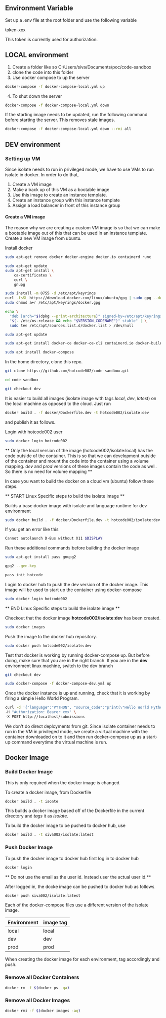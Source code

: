 ## Environment Variable

Set up a .env file at the root folder and use the following variable

token-xxx

This token is currently used for authorization.

## LOCAL environment

1. Create a folder like so C:/Users/siva/Documents/poc/code-sandbox
2. clone the code into this folder
3. Use docker compose to up the server

```bash
docker-compose -f docker-compose-local.yml up
```

4. To shut down the server

```bash
docker-compose -f docker-compose-local.yml down
```

If the starting image needs to be updated, run the following command before starting the server. This removes stale images.

```bash
docker-compose -f docker-compose-local.yml down --rmi all
```

## DEV environment

### Setting up VM

Since isolate needs to run in privileged mode, we have to use VMs to run isolate in docker. In order to do that,

1. Create a VM image
2. Make a back up of this VM as a bootable image
3. Use this image to create an instance template.
4. Create an instance group with this instance template
5. Assign a load balancer in front of this instance group

#### Create a VM image

The reason why we are creating a custom VM image is so that we can make a bootable image out of this that can be used in an instance template. Create a new VM image from ubuntu.

Install docker

```bash
sudo apt-get remove docker docker-engine docker.io containerd runc
```

```bash
sudo apt-get update
sudo apt-get install \
    ca-certificates \
    curl \
    gnupg
```

```bash
sudo install -m 0755 -d /etc/apt/keyrings
curl -fsSL https://download.docker.com/linux/ubuntu/gpg | sudo gpg --dearmor -o /etc/apt/keyrings/docker.gpg
sudo chmod a+r /etc/apt/keyrings/docker.gpg
```

```bash
echo \
  "deb [arch="$(dpkg --print-architecture)" signed-by=/etc/apt/keyrings/docker.gpg] https://download.docker.com/linux/ubuntu \
  "$(. /etc/os-release && echo "$VERSION_CODENAME")" stable" | \
  sudo tee /etc/apt/sources.list.d/docker.list > /dev/null
```

```bash
sudo apt-get update
```

```bash
sudo apt-get install docker-ce docker-ce-cli containerd.io docker-buildx-plugin docker-compose-plugin
```

```bash
sudo apt install docker-compose
```

In the home directory, clone this repo.

```bash
git clone https://github.com/hotcode002/code-sandbox.git
```

```bash
cd code-sandbox
```

```bash
git checkout dev
```

It is easier to build all images (isolate image with tags _local_, _dev_, _latest_) on the local machine as opposed to the cloud. Just run

```bash
docker build . -f docker/Dockerfile.dev -t hotcode002/isolate:dev
```

and publish it as follows.

Login with hotcode002 user

```bash
sudo docker login hotcode002
```

** Only the local version of the image (hotcode002/isolate:local) has the code outside of the container. This is so that we can development outside of the container and mount the code into the container using a volume mapping. _dev_ and _prod_ versions of these images contain the code as well. So there is no need for volume mapping **

In case you want to build the docker on a cloud vm (ubuntu) follow these steps.

** START Linux Specific steps to build the isolate image **

Builds a base docker image with isolate and language runtime for dev environment

```bash
sudo docker build . -f docker/Dockerfile.dev -t hotcode002/isolate:dev
```

If you get an error like this

```bash
Cannot autolaunch D-Bus without X11 $DISPLAY
```

Run these additional commands before building the docker image

```bash
sudo apt-get install pass gnupg2
```

```bash
gpg2 --gen-key
```

```bash
pass init hotcode
```

Login to docker hub to push the dev version of the docker image. This image will be used to start up the container using docker-compose

```bash
sudo docker login hotcode002
```

** END Linux Specific steps to build the isolate image **

Checkout that the docker image **hotcode002/isolate:dev** has been created.

```bash
sudo docker images
```

Push the image to the docker hub repository.

```bash
sudo docker push hotcode002/isolate:dev
```

Test that docker is working by running docker-compose up. But before doing, make sure that you are in the right branch. If you are in the **dev** environment linux machine, switch to the dev branch

```bash
git checkout dev
```

```bash
sudo docker-compose -f docker-compose-dev.yml up
```

Once the docker instance is up and running, check that it is working by firing a simple Hello World Program.

```bash
curl -d '{"language":"PYTHON", "source_code":"print(\"Hello World Python\")"}' -H "Content-Type: application/json" \
-H "Authorization: Bearer xxx" \
-X POST http://localhost/submissions
```

We don't do direct deployments from git. Since isolate container needs to run in the VM in privileged mode, we create a virtual machine with the container downloaded on to it and then run docker-compose up as a start-up command everytime the virtual machine is run.

## Docker Image

### Build Docker Image

This is only required when the docker image is changed.

To create a docker image, from Dockerfile

```bash
docker build . -t isoate
```

This builds a docker image based off of the Dockerfile in the current directory and _tags_ it as _isolate_.

To build the docker image to be pushed to docker hub, use

```bash
docker build . -t siva002/isolate:latest
```

### Push Docker Image

To push the docker image to docker hub first log in to docker hub

```bash
docker login
```

** Do not use the email as the user id. Instead user the actual user id.**

After logged in, the docke image can be pushed to docker hub as follows.

```bash
docker push siva002/isolate:latest
```

Each of the docker-compose files use a different version of the isolate image.

| Environment | image tag |
| ----------- | --------- |
| local       | local     |
| dev         | dev       |
| prod        | prod      |

When creating the docker image for each environment, tag accordingly and push.

### Remove all Docker Containers

```bash
docker rm -f $(docker ps -qa)
```

### Remove all Docker Images

```bash
docker rmi -f $(docker images -aq)
```
